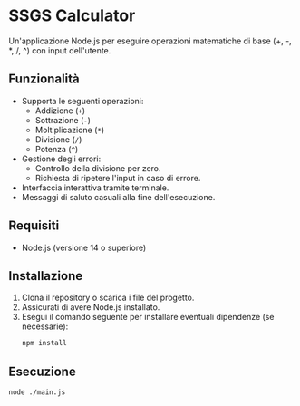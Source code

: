 # SSGS Calculator

Un'applicazione Node.js per eseguire operazioni matematiche di base (+, -, *, /, ^) con input dell'utente.

## Funzionalità

- Supporta le seguenti operazioni:
  - Addizione (`+`)
  - Sottrazione (`-`)
  - Moltiplicazione (`*`)
  - Divisione (`/`)
  - Potenza (`^`)
- Gestione degli errori:
  - Controllo della divisione per zero.
  - Richiesta di ripetere l'input in caso di errore.
- Interfaccia interattiva tramite terminale.
- Messaggi di saluto casuali alla fine dell'esecuzione.

## Requisiti

- Node.js (versione 14 o superiore)

## Installazione

1. Clona il repository o scarica i file del progetto.
2. Assicurati di avere Node.js installato.
3. Esegui il comando seguente per installare eventuali dipendenze (se necessarie):
   ```bash
   npm install

## Esecuzione
  ```bash
  node ./main.js
